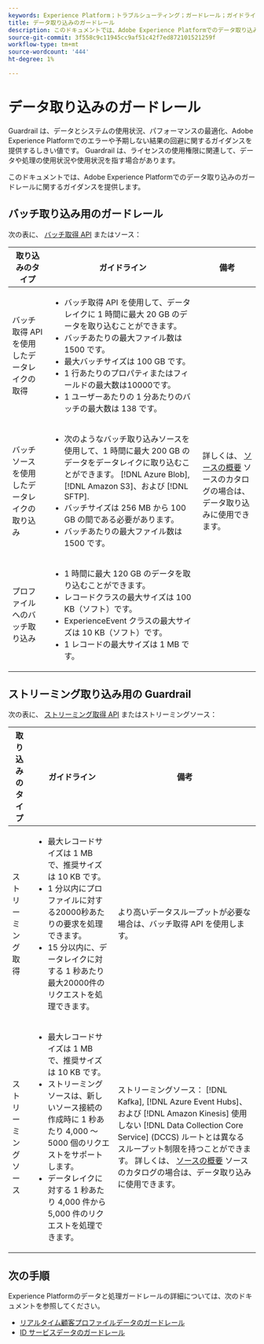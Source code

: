 ```yaml
---
keywords: Experience Platform；トラブルシューティング；ガードレール；ガイドライン；
title: データ取り込みのガードレール
description: このドキュメントでは、Adobe Experience Platformでのデータ取り込みのガードレールに関するガイダンスを提供します
source-git-commit: 3f558c9c11945cc9af51c42f7ed872101521259f
workflow-type: tm+mt
source-wordcount: '444'
ht-degree: 1%

---
```


# データ取り込みのガードレール

Guardrail は、データとシステムの使用状況、パフォーマンスの最適化、Adobe Experience Platformでのエラーや予期しない結果の回避に関するガイダンスを提供するしきい値です。 Guardrail は、ライセンスの使用権限に関連して、データや処理の使用状況や使用状況を指す場合があります。

このドキュメントでは、Adobe Experience Platformでのデータ取り込みのガードレールに関するガイダンスを提供します。

## バッチ取り込み用のガードレール

次の表に、 [バッチ取得 API](./batch-ingestion/overview.md) またはソース：

| 取り込みのタイプ | ガイドライン | 備考 |
| --- | --- | --- |
| バッチ取得 API を使用したデータレイクの取得 | <ul><li>バッチ取得 API を使用して、データレイクに 1 時間に最大 20 GB のデータを取り込むことができます。</li><li>バッチあたりの最大ファイル数は 1500 です。</li><li>最大バッチサイズは 100 GB です。</li><li>1 行あたりのプロパティまたはフィールドの最大数は10000です。</li><li>1 ユーザーあたりの 1 分あたりのバッチの最大数は 138 です。</li></ul> |
| バッチソースを使用したデータレイクの取り込み | <ul><li>次のようなバッチ取り込みソースを使用して、1 時間に最大 200 GB のデータをデータレイクに取り込むことができます。 [!DNL Azure Blob], [!DNL Amazon S3]、および [!DNL SFTP].</li><li>バッチサイズは 256 MB から 100 GB の間である必要があります。</li><li>バッチあたりの最大ファイル数は 1500 です。</li></ul> | 詳しくは、 [ソースの概要](../sources/home.md) ソースのカタログの場合は、データ取り込みに使用できます。 |
| プロファイルへのバッチ取り込み | <ul><li>1 時間に最大 120 GB のデータを取り込むことができます。</li><li>レコードクラスの最大サイズは 100 KB（ソフト）です。</li><li>ExperienceEvent クラスの最大サイズは 10 KB（ソフト）です。</li><li>1 レコードの最大サイズは 1 MB です。</li></ul> |

## ストリーミング取り込み用の Guardrail

次の表に、 [ストリーミング取得 API](./streaming-ingestion/overview.md) またはストリーミングソース：

| 取り込みのタイプ | ガイドライン | 備考 |
| --- | --- | --- |
| ストリーミング取得 | <ul><li>最大レコードサイズは 1 MB で、推奨サイズは 10 KB です。</li><li>1 分以内にプロファイルに対する20000秒あたりの要求を処理できます。</li><li>15 分以内に、データレイクに対する 1 秒あたり最大20000件のリクエストを処理できます。</li></ul> | より高いデータスループットが必要な場合は、バッチ取得 API を使用します。 |
| ストリーミングソース | <ul><li>最大レコードサイズは 1 MB で、推奨サイズは 10 KB です。</li><li>ストリーミングソースは、新しいソース接続の作成時に 1 秒あたり 4,000 ～ 5000 個のリクエストをサポートします。</li><li>データレイクに対する 1 秒あたり 4,000 件から 5,000 件のリクエストを処理できます。</li></ul> | ストリーミングソース： [!DNL Kafka], [!DNL Azure Event Hubs]、および [!DNL Amazon Kinesis] 使用しない [!DNL Data Collection Core Service] (DCCS) ルートとは異なるスループット制限を持つことができます。 詳しくは、 [ソースの概要](../sources/home.md) ソースのカタログの場合は、データ取り込みに使用できます。 |

## 次の手順

Experience Platformのデータと処理ガードレールの詳細については、次のドキュメントを参照してください。

* [リアルタイム顧客プロファイルデータのガードレール](../profile/guardrails.md)
* [ID サービスデータのガードレール](../identity-service/guardrails.md)